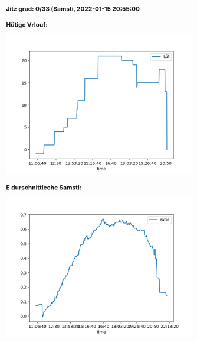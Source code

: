 ### Jitz grad: 0/33 (Samsti, 2022-01-15 20:55:00

### Hütige Vrlouf:
![Graph](Today.png)

### E durschnittleche Samsti:
![Graph](Samsti.png)